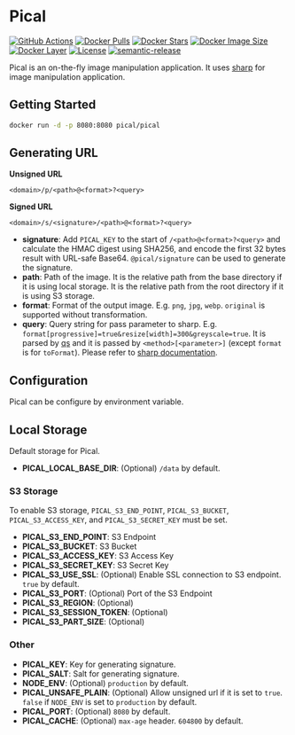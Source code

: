 # Pical

[![GitHub Actions][actions-badge]][actions]
[![Docker Pulls][docker-pull]][docker]
[![Docker Stars][docker-star]][docker]
[![Docker Image Size][docker-size]][docker-tag]
[![Docker Layer][docker-layer]][docker-tag]
[![License][license-badge]][license]
[![semantic-release][semantic-release-badge]][semantic-release]

Pical is an on-the-fly image manipulation application. It uses [sharp](https://github.com/lovell/sharp) for image manipulation application.

## Getting Started

```bash
docker run -d -p 8080:8080 pical/pical
```

## Generating URL

**Unsigned URL**

```
<domain>/p/<path>@<format>?<query>
```

**Signed URL**

```
<domain>/s/<signature>/<path>@<format>?<query>
```

- **signature**: Add `PICAL_KEY` to the start of `/<path>@<format>?<query>` and calculate the HMAC digest using SHA256, and encode the first 32 bytes result with URL-safe Base64. `@pical/signature` can be used to generate the signature.
- **path**: Path of the image. It is the relative path from the base directory if it is using local storage. It is the relative path from the root directory if it is using S3 storage.
- **format**: Format of the output image. E.g. `png`, `jpg`, `webp`. `original` is supported without transformation.
- **query**: Query string for pass parameter to sharp. E.g. `format[progressive]=true&resize[width]=300&greyscale=true`. It is parsed by [qs](https://github.com/ljharb/qs) and it is passed by `<method>[<parameter>]` (except `format` is for `toFormat`). Please refer to [sharp documentation](https://sharp.pixelplumbing.com/).

## Configuration

Pical can be configure by environment variable.

## Local Storage

Default storage for Pical.

- **PICAL_LOCAL_BASE_DIR**: (Optional) `/data` by default.

### S3 Storage

To enable S3 storage, `PICAL_S3_END_POINT`, `PICAL_S3_BUCKET`, `PICAL_S3_ACCESS_KEY`, and `PICAL_S3_SECRET_KEY` must be set.

- **PICAL_S3_END_POINT**: S3 Endpoint
- **PICAL_S3_BUCKET**: S3 Bucket
- **PICAL_S3_ACCESS_KEY**: S3 Access Key
- **PICAL_S3_SECRET_KEY**: S3 Secret Key
- **PICAL_S3_USE_SSL**: (Optional) Enable SSL connection to S3 endpoint. `true` by default.
- **PICAL_S3_PORT**: (Optional) Port of the S3 Endpoint
- **PICAL_S3_REGION**: (Optional)
- **PICAL_S3_SESSION_TOKEN**: (Optional)
- **PICAL_S3_PART_SIZE**: (Optional)

### Other

- **PICAL_KEY**: Key for generating signature.
- **PICAL_SALT**: Salt for generating signature.
- **NODE_ENV**: (Optional) `production` by default.
- **PICAL_UNSAFE_PLAIN**: (Optional) Allow unsigned url if it is set to `true`. `false` if `NODE_ENV` is set to `production` by default.
- **PICAL_PORT**: (Optional) `8080` by default.
- **PICAL_CACHE**: (Optional) `max-age` header. `604800` by default.

[actions-badge]: https://github.com/picaljs/pical/workflows/Main/badge.svg
[actions]: https://github.com/picaljs/pical/actions
[docker]: https://hub.docker.com/r/pical/pical/
[docker-tag]: https://hub.docker.com/r/pical/pical/tags/
[docker-pull]: https://img.shields.io/docker/pulls/pical/pical.svg
[docker-star]: https://img.shields.io/docker/stars/pical/pical.svg
[docker-size]: https://img.shields.io/microbadger/image-size/pical/pical.svg
[docker-layer]: https://img.shields.io/microbadger/layers/pical/pical.svg
[license]: https://github.com/picaljs/pical/blob/master/LICENSE
[license-badge]: https://img.shields.io/github/license/picaljs/pical.svg
[semantic-release-badge]: https://img.shields.io/badge/%20%20%F0%9F%93%A6%F0%9F%9A%80-semantic--release-e10079.svg
[semantic-release]: https://github.com/semantic-release/semantic-release
